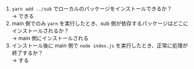 1. `yarn add ../sub` でローカルのパッケージをインストールできるか？  
   → できる
2. main 側でのみ `yarn` を実行したとき、sub 側が依存するパッケージはどこにインストールされるか？  
   → main 側にインストールされる
3. インストール後に main 側で `node index.js` を実行したとき、正常に処理が終了するか？  
   → する
